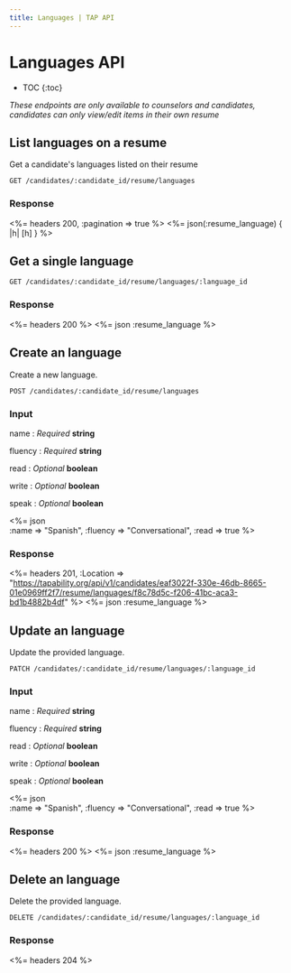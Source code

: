 ```yaml
---
title: Languages | TAP API
---
```


# Languages API

* TOC
{:toc}

_These endpoints are only available to counselors and candidates, candidates can only view/edit items in their own resume_

## List languages on a resume

Get a candidate's languages listed on their resume

    GET /candidates/:candidate_id/resume/languages

### Response

<%= headers 200, :pagination => true %>
<%= json(:resume_language) { |h| [h] } %>

## Get a single language

    GET /candidates/:candidate_id/resume/languages/:language_id

### Response

<%= headers 200 %>
<%= json :resume_language %>

## Create an language

Create a new language.

    POST /candidates/:candidate_id/resume/languages

### Input

name
: _Required_ **string**

fluency
: _Required_ **string**

read
: _Optional_ **boolean**

write
: _Optional_ **boolean**

speak
: _Optional_ **boolean**

<%= json \
    :name    => "Spanish",
    :fluency => "Conversational",
    :read    => true
%>

### Response

<%= headers 201, :Location => "https://tapability.org/api/v1/candidates/eaf3022f-330e-46db-8665-01e0969ff2f7/resume/languages/f8c78d5c-f206-41bc-aca3-bd1b4882b4df" %>
<%= json :resume_language %>

## Update an language

Update the provided language.

    PATCH /candidates/:candidate_id/resume/languages/:language_id

### Input

name
: _Required_ **string**

fluency
: _Required_ **string**

read
: _Optional_ **boolean**

write
: _Optional_ **boolean**

speak
: _Optional_ **boolean**

<%= json \
    :name    => "Spanish",
    :fluency => "Conversational",
    :read    => true
%>

### Response

<%= headers 200 %>
<%= json :resume_language %>

## Delete an language

Delete the provided language.

    DELETE /candidates/:candidate_id/resume/languages/:language_id

### Response

<%= headers 204 %>
